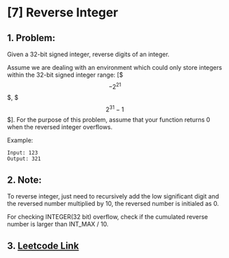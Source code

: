 # [7] Reverse Integer

## 1. Problem:
Given a 32-bit signed integer, reverse digits of an integer.

Assume we are dealing with an environment which could only store integers within the 32-bit signed integer range: [$$$-2^21$$$, $$$2^31 − 1$$$]. For the purpose of this problem, assume that your function returns 0 when the reversed integer overflows.

Example:
```
Input: 123
Output: 321
```
## 2. Note:
To reverse integer, just need to recursively add the low significant digit and the reversed number multiplied by 10, the reversed number is initialed as 0.

For checking INTEGER(32 bit) overflow, check if the cumulated reverse number is larger than INT_MAX / 10.


## 3. [Leetcode Link](https://leetcode.com/problems/reverse-integer/description/)

